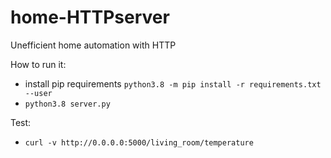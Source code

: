 # home-HTTPserver

Unefficient home automation with HTTP

How to run it:
- install pip requirements `python3.8 -m pip install -r requirements.txt --user`
- `python3.8 server.py`

Test:
- `curl -v http://0.0.0.0:5000/living_room/temperature`
